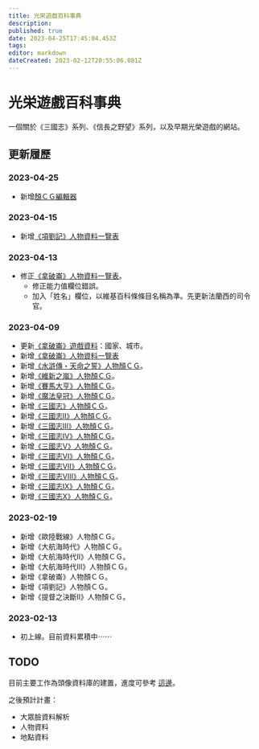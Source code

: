 ```yaml
---
title: 光栄遊戲百科事典
description: 
published: true
date: 2023-04-25T17:45:04.453Z
tags: 
editor: markdown
dateCreated: 2023-02-12T20:55:06.081Z
---
```


# 光栄遊戲百科事典

一個關於《三國志》系列、《信長之野望》系列，以及早期光榮遊戲的網站。

## 更新履歷

### 2023-04-25

- 新增[顏ＣＧ編輯器](https://tzengyuxio.me/kaocgeditor/)

### 2023-04-15

- 新增[《項劉記》人物資料一覽表](/遊戲/項劉記/人物資料.md)

### 2023-04-13

- 修正[《拿破崙》人物資料一覽表](/遊戲/拿破崙/人物資料.md)。
  - 修正能力值欄位錯誤。
  - 加入「姓名」欄位，以維基百科條條目名稱為準。先更新法蘭西的司令官。

### 2023-04-09

- 更新[《拿破崙》遊戲資料](/遊戲/拿破崙/home)：國家、城市。
- 新增[《拿破崙》人物資料一覽表](/遊戲/拿破崙/人物資料.md)
- 新增[《水滸傳・天命之誓》人物顏ＣＧ](/遊戲/水滸傳・天命之誓/人物顏)。
- 新增[《維新之嵐》人物顏ＣＧ](/遊戲/維新之嵐/人物顏)。
- 新增[《賽馬大亨》人物顏ＣＧ](/遊戲/賽馬大亨/人物顏)。
- 新增[《魔法皇冠》人物顏ＣＧ](/遊戲/魔法皇冠/人物顏)。
- 新增[《三國志》人物顏ＣＧ](/遊戲/三國志/人物顏)。
- 新增[《三國志II》人物顏ＣＧ](/遊戲/三國志II/人物顏)。
- 新增[《三國志III》人物顏ＣＧ](/遊戲/三國志III/人物顏)。
- 新增[《三國志IV》人物顏ＣＧ](/遊戲/三國志IV/人物顏)。
- 新增[《三國志V》人物顏ＣＧ](/遊戲/三國志V/人物顏)。
- 新增[《三國志VI》人物顏ＣＧ](/遊戲/三國志VI/人物顏)。
- 新增[《三國志VII》人物顏ＣＧ](/遊戲/三國志VII/人物顏)。
- 新增[《三國志VIII》人物顏ＣＧ](/遊戲/三國志VIII/人物顏)。
- 新增[《三國志IX》人物顏ＣＧ](/遊戲/三國志IX/人物顏)。
- 新增[《三國志X》人物顏ＣＧ](/遊戲/三國志X/人物顏)。

### 2023-02-19

- 新增《歐陸戰線》人物顏ＣＧ。
- 新增《大航海時代》人物顏ＣＧ。
- 新增《大航海時代II》人物顏ＣＧ。
- 新增《大航海時代III》人物顏ＣＧ。
- 新增《拿破崙》人物顏ＣＧ。
- 新增《項劉記》人物顏ＣＧ。
- 新增《提督之決斷II》人物顏ＣＧ。

### 2023-02-13

- 初上線。目前資料累積中⋯⋯

## TODO

目前主要工作為頭像資料庫的建置，進度可參考 [這邊](用語/顏)。

之後預計計畫：

- 大眾臉資料解析
- 人物資料
- 地點資料
